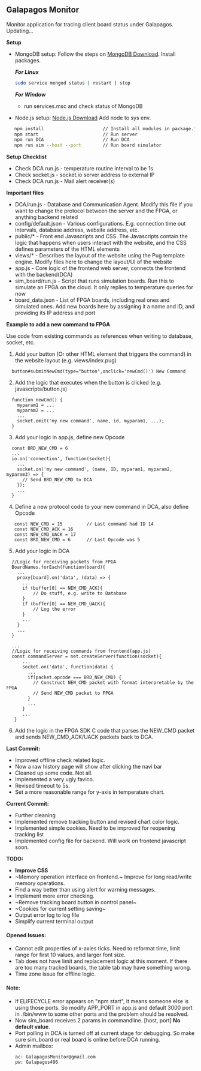 ## Galapagos Monitor

Monitor application for tracing client board status under Galapagos. 
Updating...

**Setup**
* MongoDB setup: Follow the steps on [MongoDB Download](https://docs.mongodb.com/manual/administration/install-community/). Install packages.

   ***For Linux***
   ``` bash
   sudo service mongod status | restart | stop
   ```
   ***For Window***
   - run services.msc and check status of MongoDB

* Node.js setup: [Node.js Download](https://nodejs.org/en/) Add node to sys env.

``` bash
   npm install                      // Install all modules in package.json
   npm start                        // Run server
   npm run DCA                      // Run DCA
   npm run sim --host --port        // Run board simulator
```

**Setup Checklist**
* Check DCA run.js - temperature routine interval to be 1s
* Check socket.js - socket.io server address to external IP
* Check DCA run.js - Mail alert receiver(s)

**Important files**
* DCA/run.js - Database and Communication Agent. Modify this file if you want to change the protocol between the server and the FPGA, or anything backend related
* config/default.json - Various configurations. E.g. connection time out intervals, database address, website address, etc.
* public/* - Front end Javascripts and CSS. The Javascripts contain the logic that happens when users interact with the website, and the CSS defines parameters of the HTML elements
* views/* - Describes the layout of the website using the Pug template engine. Modify files here to change the layout/UI of the website
* app.js - Core logic of the frontend web server, connects the frontend with the backend(DCA)
* sim_board/run.js - Script that runs simulation boards. Run this to simulate an FPGA on the cloud. It only replies to temperature queries for now
* board_data.json - List of FPGA boards, including real ones and simulated ones. Add new boards here by assigning it a name and ID, and providing its IP address and port

**Example to add a new command to FPGA**

Use code from existing commands as references when writing to database, socket, etc.

1. Add your button (Or other HTML element that triggers the command) in the website layout (e.g. views/index.pug)
```
  button#submitNewCmd(type="button",onclick='newCmd()') New Command
```

2. Add the logic that executes when the button is clicked (e.g. javascripts/button.js)
```
  function newCmd() {
    myparam1 = ...
    myparam2 = ...
    ...
    socket.emit('my new command', name, id, myparam1, ...);
  }
```

3. Add your logic in app.js, define new Opcode
```
  const BRD_NEW_CMD = 6
  ...
  io.on('connection', function(socket){
    ...
    socket.on('my new command', (name, ID, myparam1, myparam2, myparam3) => {
      // Send BRD_NEW_CMD to DCA
    });
    ...
  }
```
4. Define a new protocol code to your new command in DCA, also define Opcode
```
   const NEW_CMD = 15         // Last command had ID 14
   const NEW_CMD_ACK = 16
   const NEW_CMD_UACK = 17
   const BRD_NEW_CMD = 6      // Last Opcode was 5
```
5. Add your logic in DCA
```
  //Logic for receiving packets from FPGA
  BoardNames.forEach(function(board){
    ...
    proxy[board].on('data', (data) => {
      ...
      if (buffer[0] == NEW_CMD_ACK){
          // Do stuff, e.g. write to Database
      }
      if (buffer[0] == NEW_CMD_UACK){
          // Log the error
      }
      ...
    }
    ...
  }
  
  ...
  //Logic for receiving commands from frontend(app.js)
  const commandServer = net.createServer(function(socket){
      ...
      socket.on('data', function(data) {
        ...
        if(packet.opcode === BRD_NEW_CMD) {
          // Construct NEW_CMD packet with format interpretable by the FPGA
          // Send NEW_CMD packet to FPGA
        }
        ...
      }
      ...
   }
```

6. Add the logic in the FPGA SDK C code that parses the NEW_CMD packet and sends NEW_CMD_ACK/UACK packets back to DCA.

**Last Commit:**
* Improved offline check related logic.
* Now a raw history page will show after clicking the navi bar
* Cleaned up some code. Not all.
* Implemented a very ugly favico.
* Revised timeout to 5s.
* Set a more reasonable range for y-axis in temperature chart.

**Current Commit:**
* Further cleaning
* Implemented remove tracking button and revised chart color logic.
* Implemented simple cookies. Need to be improved for reopening tracking list
* Implemented config file for backend. Will work on frontend javascript soon. 


**TODO:**
* **Improve CSS**
* ~Memory operation interface on frontend.~ Improve for long read/write memory operations.
* Find a way better than using alert for warning messages.
* Implement more error checking.
* ~Remove tracking board button in control panel~
* ~Cookies for current setting saving~
* Output error log to log file
* Simplify current terminal output


#### Opened Issues:
* Cannot edit properties of x-axies ticks. Need to reformat time, limit range for first 10 values, and larger font size.
* Tab does not have limit and replacement logic at this moment. If there are too many tracked boards, the table tab may have something wrong.
* Time zone issue for offline logic.



#### Note:
* If ELIFECYCLE error appears on "npm start", it means someone else is using those ports. So modify APP_PORT in
app.js and default 3000 port in ./bin/www to some other ports and the problem should be resolved.
* Now sim_board receives 2 params in commandline. [host, port] **No default value**. 
* Port polling in DCA is turned off at current stage for debugging. So make sure sim_board or real board is online before DCA running.
* Admin mailbox: 
   ```
   ac: GalapagosMonitor@gmail.com
   pw: Galapagos496
   ```

